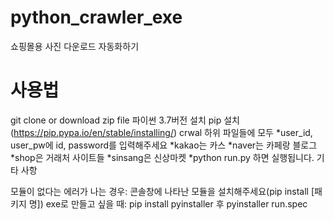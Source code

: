 # python_crawler_exe
쇼핑몰용 사진 다운로드 자동화하기

# 사용법
git clone or download zip file
파이썬 3.7버전 설치
pip 설치(https://pip.pypa.io/en/stable/installing/)
crwal 하위 파일들에 모두
*user_id, user_pw에 id, password를 입력해주세요
*kakao는 카스
*naver는 카페랑 블로그 
*shop은 거래처 사이트들
*sinsang은 신상마켓
*python run.py 하면 실행됩니다.
기타 사항

모듈이 없다는 에러가 나는 경우: 콘솔창에 나타난 모듈을 설치해주세요(pip install [패키지 명])
exe로 만들고 싶을 때: pip install pyinstaller 후 pyinstaller run.spec
